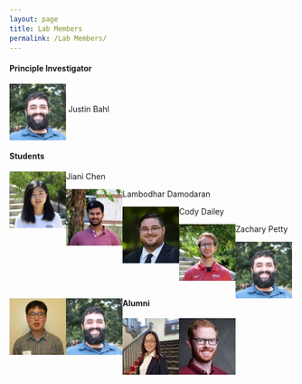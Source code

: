 ```yaml
---
layout: page
title: Lab Members
permalink: /Lab Members/
---
```

#### Principle Investigator

<img align="middle" src="/Labmems/image.jpg" title="Justin Bahl" width="100" height="100">
Justin Bahl



#### Students

<img align="left" src="/Labmems/image1.jpg" title="Jiani Chen" width="100" height="100">

Jiani Chen

<img align="left" src="/Labmems/image2.jpg" title="Lambodhar Damodaran" width="100" height="100">

Lambodhar Damodaran

<img align="left" src="/Labmems/image3.jpg" title="Cody Dailey" width="100" height="100">

Cody Dailey 

<img align="left" src="/Labmems/image4.jpg" title="Zachary Petty" width="100" height="100">

Zachary Petty

<img align="left" src="/Labmems/image.jpg" title="Shuban Ullah" width="100" height="100">

<img align="left" src="/Labmems/image6.jpg" title="Leke Lyu" width="100" height="100">

<img align="left" src="/Labmems/image.jpg" title="Swan Tan" width="100" height="100">



#### Alumni


<img align="left" src="/Labmems/image7.jpeg" title="Xueting Qiu" width="100" height="100">

<img align="left" src="/Labmems/image8.jpeg" title="Joseph Hicks" width="100" height="100">
